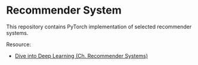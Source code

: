 # Recommender System

This repository contains PyTorch implementation of selected recommender systems.

Resource:
- [Dive into Deep Learning (Ch. Recommender Systems)](https://d2l.ai/chapter_recommender-systems/)
